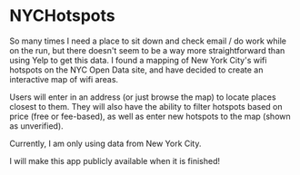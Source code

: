 NYCHotspots
===========

So many times I need a place to sit down and check email / do work while on the run, but there doesn't seem to be a way more straightforward than using Yelp to get this data. I found a mapping of New York City's wifi hotspots on the NYC Open Data site, and have decided to create an interactive map of wifi areas. 

Users will enter in an address (or just browse the map) to locate places closest to them. They will also have the ability to filter hotspots based on price (free or fee-based), as well as enter new hotspots to the map (shown as unverified).

Currently, I am only using data from New York City.

I will make this app publicly available when it is finished!


